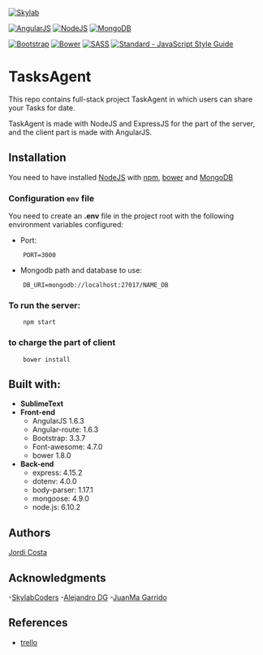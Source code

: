 [![Skylab](https://github.com/FransLopez/logo-images/blob/master/logos/skylab-56.png)](http://www.skylabcoders.com/)  

[![AngularJS](https://github.com/FransLopez/logo-images/blob/master/logos/angularjs.png)](https://angularjs.org/)
[![NodeJS](https://github.com/FransLopez/logo-images/blob/master/logos/nodejs.png)](https://nodejs.org/)
[![MongoDB](https://github.com/FransLopez/logo-images/blob/master/logos/mongodb.png)](https://www.mongodb.com/)

[![Bootstrap](https://github.com/FransLopez/logo-images/blob/master/logos/bootstrap.png)](http://getbootstrap.com/)
[![Bower](https://github.com/FransLopez/logo-images/blob/master/logos/bower.png)](https://bower.io/)
[![SASS](https://github.com/FransLopez/logo-images/blob/master/logos/sass.png)](http://sass-lang.com/) 
[![Standard - JavaScript Style Guide](https://img.shields.io/badge/code%20style-standard-brightgreen.svg)](http://standardjs.com/)

# TasksAgent

This repo contains full-stack project TaskAgent in which users can share your Tasks for date.

TaskAgent is made with NodeJS and ExpressJS for the part of the server, and the client part is made with AngularJS.


## Installation

You need to have installed [NodeJS](https://nodejs.org/) with [npm](https://www.npmjs.com/), [bower](https://bower.io/) and [MongoDB](https://www.mongodb.com/)

### Configuration `env` file
You need to create an **.env** file in the project root with the following environment variables configured:
- Port:
```
    PORT=3000
```
- Mongodb path and database to use:
```
    DB_URI=mongodb://localhost:27017/NAME_DB
```
### To run the server:
```
    npm start
```
### to charge  the part of client
```
    bower install
```
## Built with:
* **SublimeText**
* **Front-end**
    - AngularJS 1.6.3
    - Angular-route: 1.6.3
    - Bootstrap: 3.3.7
    - Font-awesome: 4.7.0
    - bower 1.8.0
* **Back-end**
    - express: 4.15.2
    - dotenv: 4.0.0
    - body-parser: 1.17.1
    - mongoose: 4.9.0
    - node.js: 6.10.2
## Authors
[Jordi Costa](https://github.com/Tsatsan)

## Acknowledgments
-[SkylabCoders](https:www.skylabcoders.com)
-[Alejandro DG](https://github.com/agandia9)
-[JuanMa Garrido](https://github.com/juanmaguitar)

## References
- [trello](http://trello.com/)

    

